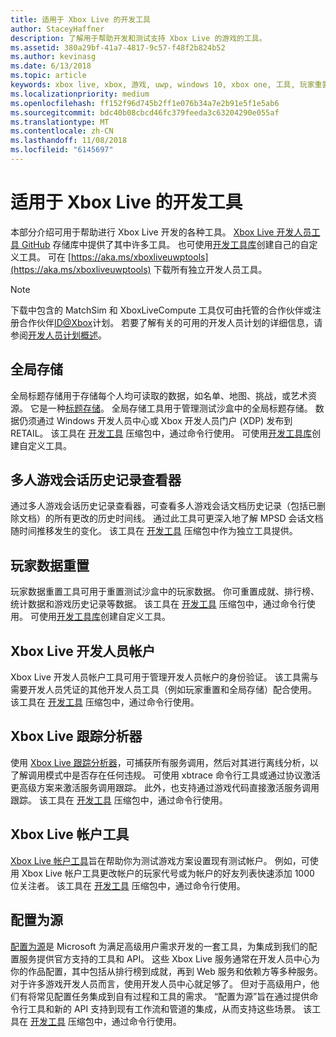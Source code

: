 ```yaml
---
title: 适用于 Xbox Live 的开发工具
author: StaceyHaffner
description: 了解用于帮助开发和测试支持 Xbox Live 的游戏的工具。
ms.assetid: 380a29bf-41a7-4817-9c57-f48f2b824b52
ms.author: kevinasg
ms.date: 6/13/2018
ms.topic: article
keywords: xbox live, xbox, 游戏, uwp, windows 10, xbox one, 工具, 玩家重置, live 跟踪分析器, LTA, xbox live 帐户工具
ms.localizationpriority: medium
ms.openlocfilehash: ff152f96d745b2ff1e076b34a7e2b91e5f1e5ab6
ms.sourcegitcommit: bdc40b08cbcd46fc379feeda3c63204290e055af
ms.translationtype: MT
ms.contentlocale: zh-CN
ms.lasthandoff: 11/08/2018
ms.locfileid: "6145697"
---
```

# <a name="development-tools-for-xbox-live"></a>适用于 Xbox Live 的开发工具

本部分介绍可用于帮助进行 Xbox Live 开发的各种工具。 [Xbox Live 开发人员工具 GitHub](https://github.com/Microsoft/xbox-live-developer-tools) 存储库中提供了其中许多工具。 也可使用[开发工具库](https://www.nuget.org/packages/Microsoft.Xbox.Services.DevTools)创建自己的自定义工具。 可在 [https://aka.ms/xboxliveuwptools](https://aka.ms/xboxliveuwptools) 下载所有独立开发人员工具。

> [!NOTE]
> 下载中包含的 MatchSim 和 XboxLiveCompute 工具仅可由托管的合作伙伴或注册合作伙伴[ID@Xbox](http://www.xbox.com/Developers/id)计划。 若要了解有关的可用的开发人员计划的详细信息，请参阅[开发人员计划概述](https://docs.microsoft.com/windows/uwp/xbox-live/developer-program-overview)。 

## <a name="global-storage"></a>全局存储
全局标题存储用于存储每个人均可读取的数据，如名单、地图、挑战，或艺术资源。 它是一种[标题存储](../storage-platform/xbox-live-title-storage/xbox-live-title-storage.md)。 全局存储工具用于管理测试沙盒中的全局标题存储。 数据仍须通过 Windows 开发人员中心或 Xbox 开发人员门户 (XDP) 发布到 RETAIL。 该工具在 [开发工具](https://aka.ms/xboxliveuwptools) 压缩包中，通过命令行使用。 可使用[开发工具库](https://www.nuget.org/packages/Microsoft.Xbox.Services.DevTools)创建自定义工具。

## <a name="multiplayer-session-history-viewer"></a>多人游戏会话历史记录查看器
通过多人游戏会话历史记录查看器，可查看多人游戏会话文档历史记录（包括已删除文档）的所有更改的历史时间线。 通过此工具可更深入地了解 MPSD 会话文档随时间推移发生的变化。 该工具在 [开发工具](https://aka.ms/xboxliveuwptools) 压缩包中作为独立工具提供。

## <a name="player-data-reset"></a>玩家数据重置
玩家数据重置工具可用于重置测试沙盒中的玩家数据。 你可重置成就、排行榜、统计数据和游戏历史记录等数据。 该工具在 [开发工具](https://aka.ms/xboxliveuwptools) 压缩包中，通过命令行使用。 可使用[开发工具库](https://www.nuget.org/packages/Microsoft.Xbox.Services.DevTools)创建自定义工具。

## <a name="xbox-live-developer-account"></a>Xbox Live 开发人员帐户
Xbox Live 开发人员帐户工具可用于管理开发人员帐户的身份验证。 该工具需与需要开发人员凭证的其他开发人员工具（例如玩家重置和全局存储）配合使用。 该工具在 [开发工具](https://aka.ms/xboxliveuwptools) 压缩包中，通过命令行使用。

## <a name="xbox-live-trace-analyzer"></a>Xbox Live 跟踪分析器
使用 [Xbox Live 跟踪分析器](analyze-service-calls.md)，可捕获所有服务调用，然后对其进行离线分析，以了解调用模式中是否存在任何违规。 可使用 xbtrace 命令行工具或通过协议激活更高级方案来激活服务调用跟踪。 此外，也支持通过游戏代码直接激活服务调用跟踪。 该工具在 [开发工具](https://aka.ms/xboxliveuwptools) 压缩包中，通过命令行使用。

## <a name="xbox-live-account-tool"></a>Xbox Live 帐户工具  
[Xbox Live 帐户工具](xbox-live-account-tool.md)旨在帮助你为测试游戏方案设置现有测试帐户。 例如，可使用 Xbox Live 帐户工具更改帐户的玩家代号或为帐户的好友列表快速添加 1000 位关注者。 该工具在 [开发工具](https://aka.ms/xboxliveuwptools) 压缩包中，通过命令行使用。

## <a name="config-as-source"></a>配置为源
[配置为源](https://github.com/Microsoft/xbox-live-developer-tools/blob/master/CONFIGASSOURCE.md)是 Microsoft 为满足高级用户需求开发的一套工具，为集成到我们的配置服务提供官方支持的工具和 API。 这些 Xbox Live 服务通常在开发人员中心为你的作品配置，其中包括从排行榜到成就，再到 Web 服务和依赖方等多种服务。 对于许多游戏开发人员而言，使用开发人员中心就足够了。 但对于高级用户，他们有将常见配置任务集成到自有过程和工具的需求。  “配置为源”旨在通过提供命令行工具和新的 API 支持到现有工作流和管道的集成，从而支持这些场景。 该工具在 [开发工具](https://aka.ms/xboxliveuwptools) 压缩包中，通过命令行使用。

